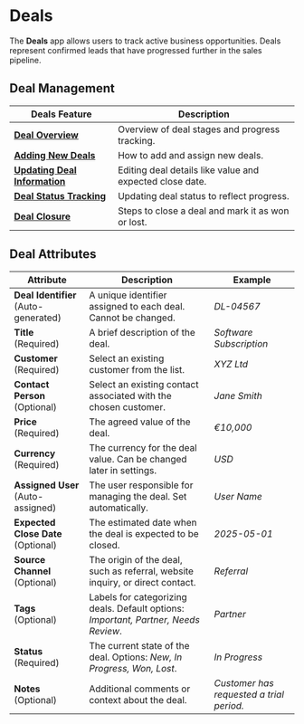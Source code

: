 # Deals

The **Deals** app allows users to track active business opportunities. Deals represent confirmed leads that have progressed further in the sales pipeline.

## Deal Management

| Deals Feature                                                | Description                                             |
| ------------------------------------------------------------ | ------------------------------------------------------- |
| **[Deal Overview](../deals/deal-overview)**                     | Overview of deal stages and progress tracking.          |
| **[Adding New Deals](../deals/adding-new-deals)**               | How to add and assign new deals.                        |
| **[Updating Deal Information](../deals/updating-deal-info)**    | Editing deal details like value and expected close date.|
| **[Deal Status Tracking](../deals/deal-status-tracking)**       | Updating deal status to reflect progress.               |
| **[Deal Closure](../deals/deal-closure)**                      | Steps to close a deal and mark it as won or lost.       |

## Deal Attributes

| Attribute               | Description                                                                                   | Example          |
|-------------------------|-----------------------------------------------------------------------------------------------|------------------|
| **Deal Identifier** (Auto-generated) | A unique identifier assigned to each deal. Cannot be changed. | *DL-04567* |
| **Title** (Required)   | A brief description of the deal. | *Software Subscription* |
| **Customer** (Required) | Select an existing customer from the list. | *XYZ Ltd* |
| **Contact Person** (Optional) | Select an existing contact associated with the chosen customer. | *Jane Smith* |
| **Price** (Required) | The agreed value of the deal. | *€10,000* |
| **Currency** (Required) | The currency for the deal value. Can be changed later in settings. | *USD* |
| **Assigned User** (Auto-assigned) | The user responsible for managing the deal. Set automatically. | *User Name* |
| **Expected Close Date** (Optional) | The estimated date when the deal is expected to be closed. | *2025-05-01* |
| **Source Channel** (Optional) | The origin of the deal, such as referral, website inquiry, or direct contact. | *Referral* |
| **Tags** (Optional) | Labels for categorizing deals. Default options: *Important, Partner, Needs Review*. | *Partner* |
| **Status** (Required) | The current state of the deal. Options: *New, In Progress, Won, Lost*. | *In Progress* |
| **Notes** (Optional) | Additional comments or context about the deal. | *Customer has requested a trial period.* |
